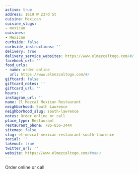 ```yaml
---
active: true
address: 1819 W 23rd St
cuisine: Mexican
cuisine_slugs:
- mexican
cuisines:
- Mexican
curbside: false
curbside_instructions: ''
delivery: true
delivery_service_websites: https://www.elmezcaltogo.com/#/
facebook_url: ''
food_urls:
- name: order online
  url: https://www.elmezcaltogo.com/#/
giftcard: false
giftcard_notes: ''
giftcard_url: ''
hours: ''
instagram_url: ''
name: El Mezcal Mexican Restaurant
neighborhood: South Lawrence
neighborhood_slug: south-lawrence
notes: Order online or call
place_type: Restaurant
restaurant_phone: 785-856-3444
sitemap: false
slug: el-mezcal-mexican-restaurant-south-lawrence
social: ''
takeout: true
twitter_url: ''
website: https://www.elmezcaltogo.com/#menu
---
```


Order online or call